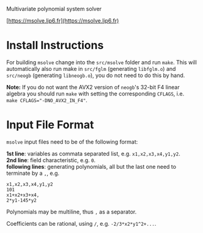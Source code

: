 Multivariate polynomial system solver 

[https://msolve.lip6.fr](https://msolve.lip6.fr)

# Install Instructions

For building `msolve` change into the `src/msolve` folder and run `make`.
This will automatically also run make in `src/fglm` (generating `libfglm.o`) and `src/neogb` (generating `libneogb.o`), you do not need to do this by hand.

**Note:** If you do not want the AVX2 version of `neogb`'s 32-bit F4 linear algebra you should run `make` with setting the corresponding `CFLAGS`, i.e.<br/>`make CFLAGS="-DNO_AVX2_IN_F4"`.

# Input File Format

`msolve` input files need to be of the following format:

**1st line**: variables as commata separated list, e.g. `x1,x2,x3,x4,y1,y2`.<br/>
**2nd line**: field characteristic, e.g. `0`.<br/>
**following lines**: generating polynomials, all but the last one need
to terminate by a `,`, e.g.
```
x1,x2,x3,x4,y1,y2
101
x1+x2+x3+x4,
2*y1-145*y2
```
Polynomials may be multiline, thus `,` as a separator.

Coefficients can be rational, using `/`, e.g. `-2/3*x2*y1^2+...`.
